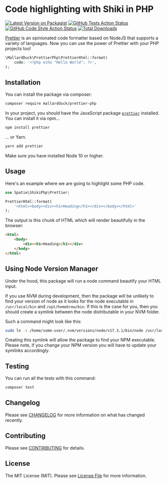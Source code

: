 # Code highlighting with Shiki in PHP

[![Latest Version on Packagist](https://img.shields.io/packagist/v/mallardduck/prettier-php-runner.svg?style=flat-square)](https://packagist.org/packages/mallardduck/prettier-php-runner)
[![GitHub Tests Action Status](https://img.shields.io/github/workflow/status/mallardduck/prettier-php-runner/Tests)](https://github.com/mallardduck/prettier-php-runner/actions?query=workflow%3ATests+branch%3Amaster)
[![GitHub Code Style Action Status](https://img.shields.io/github/workflow/status/mallardduck/prettier-php-runner/Check%20&%20fix%20styling?label=code%20style)](https://github.com/mallardduck/prettier-php-runner/actions?query=workflow%3A"Check+%26+fix+styling"+branch%3Amaster)
[![Total Downloads](https://img.shields.io/packagist/dt/mallardduck/prettier-php-runner.svg?style=flat-square)](https://packagist.org/packages/mallardduck/prettier-php-runner)

[Prettier](https://github.com/prettier/prettier) is an opinionated code formatter based on NodeJS that supports a variety of languages.
Now you can use the power of Prettier with your PHP projects too!

```php
\MallardDuck\PrettierPhp\PrettierHtml::format(
    code: '<?php echo "Hello World"; ?>',
);
```

## Installation

You can install the package via composer:

```bash
composer require mallardduck/prettier-php
```

In your project, you should have the JavaScript package [`prettier`](https://github.com/prettier/prettier) installed. You can install it via npm...

```bash
npm install prettier
```

... or Yarn.

```bash
yarn add prettier
```

Make sure you have installed Node 10 or higher.

## Usage

Here's an example where we are going to highlight some PHP code.

```php
use Spatie\ShikiPhp\Prettier;

PrettierHtml::format(
    '<html><body><div><h1>Heading</h1></div></body></html>'
);
```

The output is this chunk of HTML which will render beautifully in the browser:

```html
<html>
    <body>
        <div><h1>Heading</h1></div>
    </body>
</html>
```

## Using Node Version Manager

Under the hood, this package will run a node command beautify your HTML input.

If you use NVM during development, then the package will be unlikely to find your version of node as it 
looks for the node executable in `/usr/local/bin` and `/opt/homebrew/bin`. 
If this is the case for you, then you should create a symlink between the node distributable in your NVM folder.

Such a command might look like this:

```bash
sudo ln -s /home/some-user/.nvm/versions/node/v17.3.1/bin/node /usr/local/bin/node
```

Creating this symlink will allow the package to find your NPM executable. Please note, if you change
your NPM version you will have to update your symlinks accordingly.

## Testing

You can run all the tests with this command:

```bash
composer test
```

## Changelog

Please see [CHANGELOG](CHANGELOG.md) for more information on what has changed recently.

## Contributing

Please see [CONTRIBUTING](.github/CONTRIBUTING.md) for details.

## License

The MIT License (MIT). Please see [License File](LICENSE.md) for more information.
